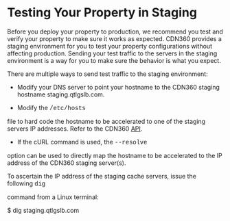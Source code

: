 <!--?xml version="1.0" encoding="utf-8"?-->

# Testing Your Property in Staging

Before you deploy your property to production, we recommend you test and verify your property to make sure it works as expected. CDN360 provides a staging environment for you to test your property configurations without affecting production. Sending your test traffic to the servers in the staging environment is a way for you to make sure the behavior is what you expect.

There are multiple ways to send test traffic to the staging environment:

- Modify your DNS server to point your hostname to the CDN360 staging hostname staging.qtlgslb.com.

<!-- -->

- Modify the <span style="font-family: 'Courier New';">/etc/hosts</span>

 file to hard code the hostname to be accelerated to one of the staging servers IP addresses. Refer to the CDN360 [API](<http://cdn360doc.quantil.com/apidocs/api.html>).
- If the cURL command is used, the <span style="font-family: 'Courier New';">--resolve</span>

 option can be used to directly map the hostname to be accelerated to the IP address of the CDN360 staging server(s).

<!-- -->

To ascertain the IP address of the staging cache servers, issue the following <span style="font-family: 'Courier New';">dig</span>

 command from a Linux terminal:

$ dig staging.qtlgslb.com

